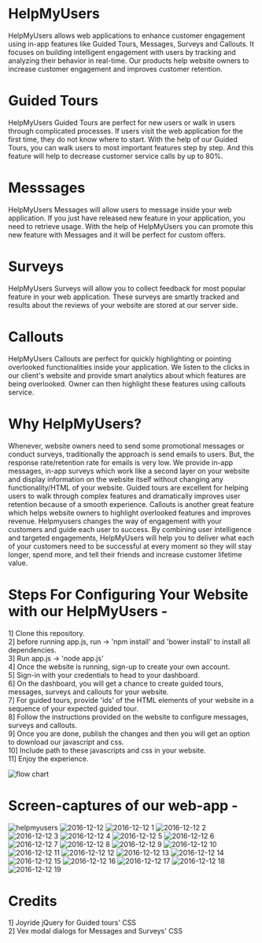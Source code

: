 # HelpMyUsers
HelpMyUsers allows web applications to enhance customer engagement using in-app features like Guided Tours, Messages, Surveys and Callouts. It focuses on building intelligent engagement with users by tracking and analyzing their behavior in real-time. Our products help website owners to increase customer engagement and improves customer retention.

# Guided Tours
HelpMyUsers Guided Tours are perfect for new users or walk in users through complicated processes. If users visit the web application for the first time, they do not know where to start. With the help of our Guided Tours, you can walk users to most important features step by step. And this feature will help to decrease customer service calls by up to 80%. 

# Messsages
HelpMyUsers Messages will allow users to message inside your web application. If you just have released new feature in your application, you need to retrieve usage. With the help of HelpMyUsers you can promote this new feature with Messages and it will be perfect for custom offers. 

# Surveys
HelpMyUsers Surveys will allow you to collect feedback for most popular feature in your web application. These surveys are smartly tracked and results about the reviews of your website are stored at our server side.

# Callouts
HelpMyUsers Callouts are perfect for quickly highlighting or pointing overlooked functionalities inside your application. We listen to the clicks in our client's website and provide smart analytics about which features are being overlooked. Owner can then highlight these features using callouts service.

# Why HelpMyUsers?
Whenever, website owners need to send some promotional messages or conduct surveys, traditionally the approach is send emails to users. But, the response rate/retention rate for emails is very low. We provide in-app messages, in-app surveys which work like a second layer on your website and display information on the website itself without changing any functionality/HTML of your website. Guided tours are excellent for helping users to walk through complex features and dramatically improves user retention because of a smooth experience. Callouts is another great feature which helps website owners to highlight overlooked features and improves revenue. 
Helpmyusers changes the way of engagement with your customers and guide each user to success. By combining user intelligence and targeted engagements, HelpMyUsers will help you to deliver what each of your customers need to be successful at every moment so they will stay longer, spend more, and tell their friends and increase customer lifetime value.

# Steps For Configuring Your Website with our HelpMyUsers -
1] Clone this repository.<br />
2] before running app.js, run -> 'npm install' and 'bower install' to install all dependencies.<br />
3] Run app.js -> 'node app.js'<br />
4] Once the website is running, sign-up to create your own account.<br />
5] Sign-in with your credentials to head to your dashboard.<br />
6] On the dashboard, you will get a chance to create guided tours, messages, surveys and callouts for your website.<br />
7] For guided tours, provide 'ids' of the HTML elements of your website in a sequence of your expected guided tour.<br />
8] Follow the instructions provided on the website to configure messages, surveys and callouts.<br />
9] Once you are done, publish the changes and then you will get an option to download our javascript and css.<br />
10] Include path to these javascripts and css in your website.<br />
11] Enjoy the experience.<br />


![flow chart](https://cloud.githubusercontent.com/assets/21249433/21291179/d35fc6a6-c48a-11e6-8ad6-4d7abe45ce5c.jpg)


# Screen-captures of our web-app -
![helpmyusers](https://cloud.githubusercontent.com/assets/22826481/24983529/6d091872-1f9c-11e7-810f-7ed9310e28f2.gif)
![2016-12-12](https://cloud.githubusercontent.com/assets/21249433/21160177/b5e07094-c138-11e6-9241-c5348730f762.png)
![2016-12-12 1](https://cloud.githubusercontent.com/assets/21249433/21160160/b594babe-c138-11e6-9f36-3869f2ae1cd1.png)
![2016-12-12 2](https://cloud.githubusercontent.com/assets/21249433/21160162/b5958d54-c138-11e6-940b-4b313488ac2c.png)
![2016-12-12 3](https://cloud.githubusercontent.com/assets/21249433/21160163/b593fdb8-c138-11e6-8e21-1e288e222442.png)
![2016-12-12 4](https://cloud.githubusercontent.com/assets/21249433/21160159/b593b9c0-c138-11e6-911e-e7106d79181e.png)
![2016-12-12 5](https://cloud.githubusercontent.com/assets/21249433/21160161/b594d0f8-c138-11e6-882d-20b8e371da06.png)
![2016-12-12 6](https://cloud.githubusercontent.com/assets/21249433/21160158/b592a59e-c138-11e6-83e9-05f14fae7546.png)
![2016-12-12 7](https://cloud.githubusercontent.com/assets/21249433/21160164/b5a98714-c138-11e6-9b9b-645427ab46eb.png)
![2016-12-12 8](https://cloud.githubusercontent.com/assets/21249433/21160165/b5ab56e8-c138-11e6-8df1-6fc0e246ce0b.png)
![2016-12-12 9](https://cloud.githubusercontent.com/assets/21249433/21160167/b5b2552e-c138-11e6-9f2d-00cd35ec901d.png)
![2016-12-12 10](https://cloud.githubusercontent.com/assets/21249433/21160169/b5b7e6f6-c138-11e6-9a4a-cb83a478d602.png)
![2016-12-12 11](https://cloud.githubusercontent.com/assets/21249433/21160166/b5b033c0-c138-11e6-82f9-b756fcf76b3b.png)
![2016-12-12 12](https://cloud.githubusercontent.com/assets/21249433/21160168/b5b7a15a-c138-11e6-9b4d-64796e15c951.png)
![2016-12-12 13](https://cloud.githubusercontent.com/assets/21249433/21160171/b5c3eb04-c138-11e6-9915-b38a73c84637.png)
![2016-12-12 14](https://cloud.githubusercontent.com/assets/21249433/21160170/b5c2c5ee-c138-11e6-9c29-366d93895d24.png)
![2016-12-12 15](https://cloud.githubusercontent.com/assets/21249433/21160173/b5d35602-c138-11e6-98ca-8b3341338001.png)
![2016-12-12 16](https://cloud.githubusercontent.com/assets/21249433/21160172/b5d13548-c138-11e6-8f99-bd2ab9710be8.png)
![2016-12-12 17](https://cloud.githubusercontent.com/assets/21249433/21160175/b5d70e82-c138-11e6-8e6b-fcc5ed1c6c2c.png)
![2016-12-12 18](https://cloud.githubusercontent.com/assets/21249433/21160176/b5da180c-c138-11e6-94dd-95c7add2af93.png)
![2016-12-12 19](https://cloud.githubusercontent.com/assets/21249433/21160174/b5d4f46c-c138-11e6-8a4c-27c1ca9b64d4.png)

# Credits
1] Joyride jQuery for Guided tours' CSS </br>
2] Vex modal dialogs for Messages and Surveys' CSS
